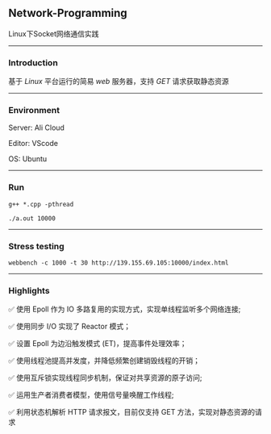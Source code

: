 ## Network-Programming

Linux下Socket网络通信实践

------

### Introduction

基于 *Linux* 平台运行的简易 *web* 服务器，支持 *GET* 请求获取静态资源

------

### Environment

Server: Ali Cloud

Editor:  VScode

OS: Ubuntu

------

### Run 

```
g++ *.cpp -pthread

./a.out 10000
```

------

### Stress testing

```
webbench -c 1000 -t 30 http://139.155.69.105:10000/index.html
```

------

### Highlights

:white_check_mark: 使用 Epoll 作为 IO 多路复用的实现方式，实现单线程监听多个网络连接;

:white_check_mark: 使用同步 I/O 实现了 Reactor 模式；

:white_check_mark: 设置 Epoll 为边沿触发模式 (ET)，提高事件处理效率；

:white_check_mark: 使用线程池提高并发度，并降低频繁创建销毁线程的开销；

:white_check_mark: 使用互斥锁实现线程同步机制，保证对共享资源的原子访问;

:white_check_mark: 运用生产者消费者模型，使用信号量唤醒工作线程;

:white_check_mark: 利用状态机解析 HTTP 请求报文，目前仅支持 GET 方法，实现对静态资源的请求